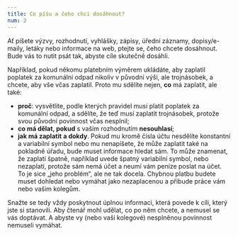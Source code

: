 ```yaml
---
title: Co píšu a čeho chci dosáhnout?
num: 2
---
```

Ať píšete výzvy, rozhodnutí, vyhlášky, zápisy, úřední záznamy, dopisy/e-maily, letáky nebo informace na web, ptejte se, čeho chcete dosáhnout. Bude vás to nutit psát tak, abyste cíle skutečně dosáhli.

Například, pokud někomu platebním výměrem ukládáte, aby zaplatil poplatek za komunální odpad nikoliv v původní výši, ale trojnásobek, a chcete, aby vše včas zaplatil. Proto mu sdělíte nejen, **co** má zaplatit, ale také:

* **proč**: vysvětlíte, podle kterých pravidel musí platit poplatek za komunální odpad, a sdělíte, že teď musí zaplatit trojnásobek, protože svou původní povinnost včas nesplnil;
* **co má dělat, pokud** s vaším rozhodnutím **nesouhlasí**;
* **jak má zaplatit** **a dokdy**. Pokud mu kromě čísla účtu nesdělíte konstantní a variabilní symbol nebo mu nenapíšete, že může zaplatit také na pokladně úřadu, bude muset informace hledat sám. To může znamenat, že zaplatí špatně, například uvede špatný variabilní symbol, nebo nezaplatí, protože sám nemá účet a neumí vám peníze poslat na účet. To je sice „jeho problém“, ale ne tak docela. Chybnou platbu budete muset dohledat nebo vymáhat jako nezaplacenou a přibude práce vám nebo vašim kolegům.

Snažte se tedy vždy poskytnout úplnou informaci, která povede k cíli, který jste si stanovili. Aby čtenář mohl udělat, co po něm chcete, a nemusel se vás doptávat. A abyste vy (nebo vaši kolegové) nesplněnou povinnost nemuseli vymáhat.